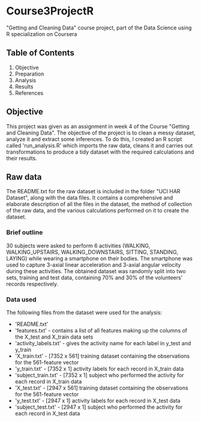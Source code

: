 # Course3ProjectR
"Getting and Cleaning Data" course project, part of the Data Science using R specialization on Coursera

## Table of Contents
1. Objective
2. Preparation
3. Analysis
4. Results
5. References

## Objective
This project was given as an assignment in week 4 of the Course "Getting and Cleaning Data". The objective of the project is to clean a messy dataset, analyze it and extract some inferences. To do this, I created an R script called 'run_analysis.R' which imports the raw data, cleans it and carries out transformations to produce a tidy dataset with the required calculations and their results.

## Raw data
The README.txt for the raw dataset is included in the folder "UCI HAR Dataset", along with the data files. It contains a comprehensive and elaborate description of all the files in the dataset, the method of collection of the raw data, and the various calculations performed on it to create the dataset.  
  
### Brief outline
30 subjects were asked to perform 6 activities (WALKING, WALKING_UPSTAIRS, WALKING_DOWNSTAIRS, SITTING, STANDING, LAYING) while wearing a smartphone on their bodies. The smartphone was used to capture 3-axial linear acceleration and 3-axial angular velocity during these activities. The obtained dataset was randomly split into two sets, training and test data, containing 70% and 30% of the volunteers' records respectively.
  
### Data used
The following files from the dataset were used for the analysis:  
- 'README.txt'  
- 'features.txt' - contains a list of all features making up the columns of the X_test and X_train data sets
- 'activity_labels.txt' - gives the activity name for each label in y_test and y_train
- 'X_train.txt' - [7352 x 561] training dataset containing the observations for the 561-feature vector
- 'y_train.txt' - [7352 x 1] activity labels for each record in X_train data
- 'subject_train.txt' - [7352 x 1] subject who performed the activity for each record in X_train data
- 'X_test.txt' - [2947 x 561] training dataset containing the observations for the 561-feature vector
- 'y_test.txt' - [2947 x 1] activity labels for each record in X_test data
- 'subject_test.txt' - [2947 x 1] subject who performed the activity for each record in X_test data
